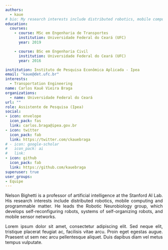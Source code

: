 ```yaml
---
authors:
  - kaue
# bio: My research interests include distributed robotics, mobile computing and programmable matter.
education:
  courses:
    - course: MSc em Engenharia de Transportes
      institution: Universidade Federal do Ceará (UFC)
      year: 2019

    - course: BSc em Engenharia Civil
      institution: Universidade Federal do Ceará (UFC)
      year: 2016

institution: Instituto de Pesquisa Econômica Aplicada - Ipea
email: "kaue@det.ufc.br"
interests:
  - Transportation Engineering
name: Carlos Kauê Vieira Braga
organizations:
  - name: Universidade Federal do Ceará
url: ""
role: Assistente de Pesquisa (Ipea)
social:
- icon: envelope
  icon_pack: fas
  link: carlos.braga@ipea.gov.br
- icon: twitter
  icon_pack: fab
  link: https://twitter.com/ckauebraga
# - icon: google-scholar
#   icon_pack: ai
#   link:
- icon: github
  icon_pack: fab
  link: https://github.com/kauebraga
superuser: true
user_groups:
- Equipe
---
```


<p align="justify">
Nelson Bighetti is a professor of artificial intelligence at the Stanford AI Lab. His research interests include distributed robotics, mobile computing and programmable matter. He leads the Robotic Neurobiology group, which develops self-reconfiguring robots, systems of self-organizing robots, and mobile sensor networks.
</p>

<p align="justify">
Lorem ipsum dolor sit amet, consectetur adipiscing elit. Sed neque elit, tristique placerat feugiat ac, facilisis vitae arcu. Proin eget egestas augue. Praesent ut sem nec arcu pellentesque aliquet. Duis dapibus diam vel metus tempus vulputate.
</p>
